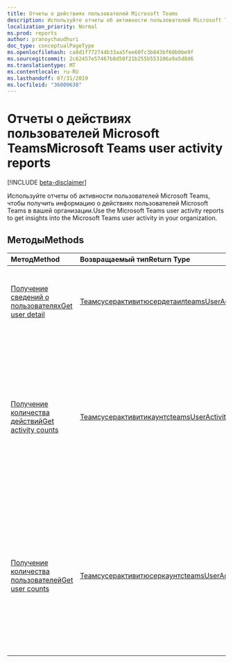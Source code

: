 ```yaml
---
title: Отчеты о действиях пользователей Microsoft Teams
description: Используйте отчеты об активности пользователей Microsoft Teams, чтобы получить информацию о действиях пользователей Microsoft Teams в вашей организации.
localization_priority: Normal
ms.prod: reports
author: pranoychaudhuri
doc_type: conceptualPageType
ms.openlocfilehash: ca8d1f772744b33aa5fee60fc3b843bf60b0be9f
ms.sourcegitcommit: 2c62457e57467b8d50f21b255b553106a9a5d8d6
ms.translationtype: MT
ms.contentlocale: ru-RU
ms.lasthandoff: 07/31/2019
ms.locfileid: "36009638"
---
```

# <a name="microsoft-teams-user-activity-reports"></a><span data-ttu-id="abc17-103">Отчеты о действиях пользователей Microsoft Teams</span><span class="sxs-lookup"><span data-stu-id="abc17-103">Microsoft Teams user activity reports</span></span>

[!INCLUDE [beta-disclaimer](../../includes/beta-disclaimer.md)]

<span data-ttu-id="abc17-104">Используйте отчеты об активности пользователей Microsoft Teams, чтобы получить информацию о действиях пользователей Microsoft Teams в вашей организации.</span><span class="sxs-lookup"><span data-stu-id="abc17-104">Use the Microsoft Teams user activity reports to get insights into the Microsoft Teams user activity in your organization.</span></span>

## <a name="methods"></a><span data-ttu-id="abc17-105">Методы</span><span class="sxs-lookup"><span data-stu-id="abc17-105">Methods</span></span>

| <span data-ttu-id="abc17-106">Метод</span><span class="sxs-lookup"><span data-stu-id="abc17-106">Method</span></span>                                   | <span data-ttu-id="abc17-107">Возвращаемый тип</span><span class="sxs-lookup"><span data-stu-id="abc17-107">Return Type</span></span>                              | <span data-ttu-id="abc17-108">Описание</span><span class="sxs-lookup"><span data-stu-id="abc17-108">Description</span></span>                              |
| :--------------------------------------- | :--------------------------------------- | :--------------------------------------- |
| [<span data-ttu-id="abc17-109">Получение сведений о пользователях</span><span class="sxs-lookup"><span data-stu-id="abc17-109">Get user detail</span></span>](../api/reportroot-getteamsuseractivityuserdetail.md) | [<span data-ttu-id="abc17-110">Теамсусерактивитюсердетаил</span><span class="sxs-lookup"><span data-stu-id="abc17-110">teamsUserActivityUserDetail</span></span>](../resources/teamsuseractivityuserdetail.md) | <span data-ttu-id="abc17-111">Получение сведения о действиях отдельных пользователей Microsoft Teams.</span><span class="sxs-lookup"><span data-stu-id="abc17-111">Get details about Microsoft Teams user activity by user.</span></span> |
| [<span data-ttu-id="abc17-112">Получение количества действий</span><span class="sxs-lookup"><span data-stu-id="abc17-112">Get activity counts</span></span>](../api/reportroot-getteamsuseractivitycounts.md) | [<span data-ttu-id="abc17-113">Теамсусерактивитикаунтс</span><span class="sxs-lookup"><span data-stu-id="abc17-113">teamsUserActivityCounts</span></span>](../resources/teamsuseractivitycounts.md) | <span data-ttu-id="abc17-114">Получение количества действий Microsoft Teams по типам.</span><span class="sxs-lookup"><span data-stu-id="abc17-114">Get the number of Microsoft Teams activities by activity type.</span></span> <span data-ttu-id="abc17-115">К типам действий относятся сообщения в чатах групп, сообщения в частных чатах, звонки и собрания.</span><span class="sxs-lookup"><span data-stu-id="abc17-115">The activity types are number of teams chat messages, private chat messages, calls, or meetings.</span></span> |
| [<span data-ttu-id="abc17-116">Получение количества пользователей</span><span class="sxs-lookup"><span data-stu-id="abc17-116">Get user counts</span></span>](../api/reportroot-getteamsuseractivityusercounts.md) | [<span data-ttu-id="abc17-117">Теамсусерактивитюсеркаунтс</span><span class="sxs-lookup"><span data-stu-id="abc17-117">teamsUserActivityUserCounts</span></span>](../resources/teamsuseractivityusercounts.md) | <span data-ttu-id="abc17-118">Получение сведений о количестве пользователей по типам действий.</span><span class="sxs-lookup"><span data-stu-id="abc17-118">Get the number of users by activity type.</span></span> <span data-ttu-id="abc17-119">К типам действий относятся сообщения в чатах групп, сообщения в частных чатах, звонки и собрания.</span><span class="sxs-lookup"><span data-stu-id="abc17-119">The activity types are number of teams chat messages, private chat messages, calls, or meetings.</span></span> |
